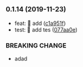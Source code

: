 ## <small>0.1.14 (2019-11-23)</small>

* feat: 🎸 add ([c1a951f](https://github.com/hpstream/ts-axios/commit/c1a951f))
* test: 💍 add tes ([077aa0e](https://github.com/hpstream/ts-axios/commit/077aa0e))


### BREAKING CHANGE

* adad





